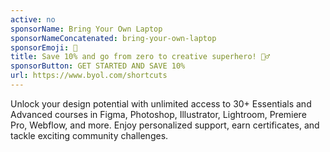 ```yaml
---
active: no
sponsorName: Bring Your Own Laptop
sponsorNameConcatenated: bring-your-own-laptop
sponsorEmoji: 🙌
title: Save 10% and go from zero to creative superhero! 🦸‍♂️
sponsorButton: GET STARTED AND SAVE 10%
url: https://www.byol.com/shortcuts
---
```


Unlock your design potential with unlimited access to 30+ Essentials and Advanced courses in Figma, Photoshop, Illustrator, Lightroom, Premiere Pro, Webflow, and more. Enjoy personalized support, earn certificates, and tackle exciting community challenges.